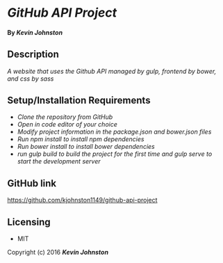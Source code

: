 # _GitHub API Project_

#### By _Kevin Johnston_

## Description

_A website that uses the Github API managed by gulp, frontend by bower, and css by sass_

## Setup/Installation Requirements

* _Clone the repository from GitHub_
* _Open in code editor of your choice_
* _Modify project information in the package.json and bower.json files_
* _Run npm install to install npm dependencies_
* _Run bower install to install bower dependencies_
* _run gulp build to build the project for the first time and gulp serve to start the development server_



## GitHub link

https://github.com/kjohnston1149/github-api-project

## Licensing

* MIT

Copyright (c) 2016 **_Kevin Johnston_**
